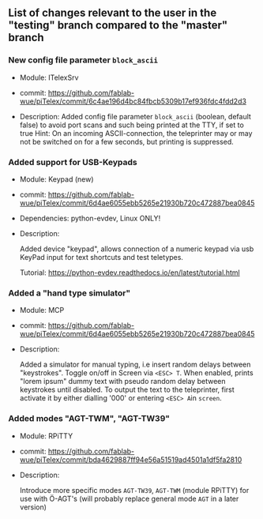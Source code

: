 ## List of changes relevant to the user in the  "testing" branch compared to the "master" branch 

###  New config file parameter `block_ascii`

* Module: ITelexSrv

* commit: https://github.com/fablab-wue/piTelex/commit/6c4ae196d4bc84fbcb5309b17ef936fdc4fdd2d3
   
* Description:
Added config file parameter `block_ascii` (boolean, default false) to avoid port scans and such being printed at the TTY, if set to true
Hint: On an incoming ASCII-connection, the teleprinter may or may not be switched on for a few seconds, but printing is suppressed.



###  Added support for USB-Keypads

* Module: Keypad (new)

* commit: https://github.com/fablab-wue/piTelex/commit/6d4ae6055ebb5265e21930b720c472887bea0845

* Dependencies: python-evdev, Linux ONLY!

* Description:  

  Added device "keypad", allows connection of a numeric keypad via usb
  KeyPad input for text shortcuts and test teletypes.

  Tutorial: https://python-evdev.readthedocs.io/en/latest/tutorial.html


### Added a "hand type simulator"

* Module: MCP
* commit: https://github.com/fablab-wue/piTelex/commit/6d4ae6055ebb5265e21930b720c472887bea0845
* Description:
 
   Added a simulator for manual typing, i.e insert random delays between "keystrokes".
   Toggle on/off in Screen via `<ESC> T`.
   When enabled, prints "lorem ipsum" dummy text with pseudo random delay between keystrokes until disabled.
   To output the text to the teleprinter, first activate it by either dialling '000' or entering `<ESC> A`in `screen`.

### Added modes "AGT-TWM", "AGT-TW39"

* Module: RPiTTY
* commit: https://github.com/fablab-wue/piTelex/commit/bda4629887ff94e56a51519ad4501a1df5fa2810
* Description:

  Introduce more specific modes `AGT-TW39`, `AGT-TWM` (module RPiTTY) for use with Ö-AGT's (will probably replace general mode `AGT` in a later version)
